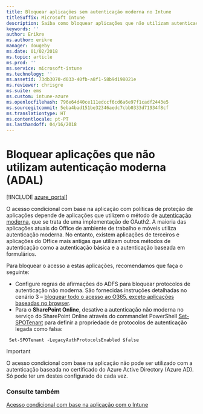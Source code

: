 ```yaml
---
title: Bloquear aplicações sem autenticação moderna no Intune
titleSuffix: Microsoft Intune
description: Saiba como bloquear aplicações que não utilizam autenticação moderna (ADAL).
keywords: ''
author: Erikre
ms.author: erikre
manager: dougeby
ms.date: 01/02/2018
ms.topic: article
ms.prod: ''
ms.service: microsoft-intune
ms.technology: ''
ms.assetid: 73db3070-d033-40fb-a8f1-58b9d198021e
ms.reviewer: chrisgre
ms.suite: ems
ms.custom: intune-azure
ms.openlocfilehash: 796e64d40ce111edccf6cd6a6e97f1cadf2443e5
ms.sourcegitcommit: 5eba4bad151be32346aedc7cbb0333d71934f8cf
ms.translationtype: HT
ms.contentlocale: pt-PT
ms.lasthandoff: 04/16/2018
---
```

# <a name="block-apps-that-do-not-use-modern-authentication-adal"></a>Bloquear aplicações que não utilizam autenticação moderna (ADAL)

[!INCLUDE [azure_portal](./includes/azure_portal.md)]

O acesso condicional com base na aplicação com políticas de proteção de aplicações depende de aplicações que utilizem o método de [autenticação moderna](https://support.office.com/article/Using-Office-365-modern-authentication-with-Office-clients-776c0036-66fd-41cb-8928-5495c0f9168a), que se trata de uma implementação de OAuth2. A maioria das aplicações atuais do Office de ambiente de trabalho e móveis utiliza autenticação moderna. No entanto, existem aplicações de terceiros e aplicações do Office mais antigas que utilizam outros métodos de autenticação como a autenticação básica e a autenticação baseada em formulários.

Para bloquear o acesso a estas aplicações, recomendamos que faça o seguinte:

* Configure regras de afirmações do ADFS para bloquear protocolos de autenticação não moderna. São fornecidas instruções detalhadas no cenário 3 – [bloquear todo o acesso ao O365, exceto aplicações baseadas no browser](https://technet.microsoft.com/library/dn592182.aspx).
* Para o **SharePoint Online**, desative a autenticação não moderna no serviço do SharePoint Online através do commandlet PowerShell [Set-SPOTenant](https://technet.microsoft.com/library/fp161390.aspx) para definir a propriedade de protocolos de autenticação legada como falsa:

```
 Set-SPOTenant -LegacyAuthProtocolsEnabled $false
```


>[!IMPORTANT]
>O acesso condicional com base na aplicação não pode ser utilizado com a autenticação baseada no certificado do Azure Active Directory (Azure AD). Só pode ter um destes configurado de cada vez.

### <a name="see-also"></a>Consulte também
[Acesso condicional com base na aplicação com o Intune](app-based-conditional-access-intune.md)

